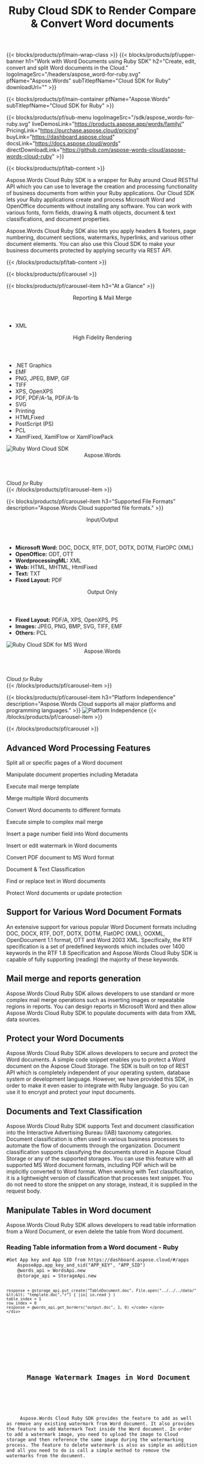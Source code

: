 ﻿---
title: Ruby Cloud SDK to Render Compare & Convert Word documents 
description: Create, edit, convert and split Word documents in the Cloud
weight: 110
url: /ruby
---

{{< blocks/products/pf/main-wrap-class >}}
{{< blocks/products/pf/upper-banner h1="Work with Word Documents using Ruby SDK" h2="Create, edit, convert and split Word documents in the Cloud." logoImageSrc="/headers/aspose_word-for-ruby.svg" pfName="Aspose.Words" subTitlepfName="Cloud SDK for Ruby" downloadUrl="" >}}

{{< blocks/products/pf/main-container pfName="Aspose.Words" subTitlepfName="Cloud SDK for Ruby" >}}

{{< blocks/products/pf/sub-menu logoImageSrc="/sdk/aspose_words-for-ruby.svg" liveDemosLink="https://products.aspose.app/words/family/" PricingLink="https://purchase.aspose.cloud/pricing" buyLink="https://dashboard.aspose.cloud" docsLink="https://docs.aspose.cloud/words"  directDownloadLink="https://github.com/aspose-words-cloud/aspose-words-cloud-ruby" >}}

{{< blocks/products/pf/tab-content >}}
<p>Aspose.Words Cloud Ruby SDK is a wrapper for Ruby around Cloud RESTful API which you can use to leverage the creation and processing functionality of business documents from within your Ruby applications. Our Cloud SDK lets your Ruby applications create and process Microsoft Word and OpenOffice documents without installing any software. You can work with various fonts, form fields, drawing & math objects, document & text classifications, and document properties.</p>
<p>Aspose.Words Cloud Ruby SDK also lets you apply headers & footers, page numbering, document sections, watermarks, hyperlinks, and various other document elements. You can also use this Cloud SDK to make your business documents protected by applying security via REST API.</p>
{{< /blocks/products/pf/tab-content >}}

<!--Diagrams Start-->
{{< blocks/products/pf/carousel >}}

{{< blocks/products/pf/carousel-item h3="At a Glance"  >}}
<div class="diagram1 d1-cloud">
<div class="d1-row">
<div class="d1-col d1-left"><header><i class="fa fa-area-chart"> </i>Reporting & Mail Merge</header><ul><li>XML</li>
</ul></div>
<!--/left-->
<div class="d1-col d1-right"><header><i class="fa fa-cogs"> </i>High Fidelity Rendering</header><ul><li>.NET Graphics</li>
<li>EMF</li>
<li>PNG, JPEG, BMP, GIF</li>
<li>TIFF</li>
<li>XPS, OpenXPS</li>
<li>PDF, PDF/A-1a, PDF/A-1b</li>
<li>SVG</li>
<li>Printing</li>
<li>HTMLFixed</li>
<li>PostScript (PS)</li>
<li>PCL</li>
<li>XamlFixed, XamlFlow or XamlFlowPack</li>
</ul></div>
<!--/right--></div>
<!--/row-->
<div class="d1-logo"><img src="/sdk/aspose_words-for-ruby.svg" alt="Ruby Word Cloud SDK"><header>Aspose.Words</header><footer>Cloud <small> <em>for </em> </small>Ruby</footer></div>
<!--/logo--></div>
<!--/diagram1-->
{{< /blocks/products/pf/carousel-item >}}

{{< blocks/products/pf/carousel-item h3="Supported File Formats" description="Aspose.Words Cloud supported file formats." >}}
<div class="diagram1 d2  d1-cloud">
<div class="d1-row">
<div class="d1-col d1-left"><header><i class="fa fa-arrows-v "> </i> Input/Output</header><ul><li><b>Microsoft Word:</b> DOC, DOCX, RTF, DOT, DOTX, DOTM, FlatOPC (XML)</li>
<li><b>OpenOffice:</b> ODT, OTT</li>
<li><b>WordprocessingML:</b> XML</li>
<li><b>Web:</b> HTML, MHTML, HtmlFixed</li>
<li><b>Text:</b> TXT</li>
<li><b>Fixed Layout:</b> PDF</li>
</ul></div>
<!--/left-->
<div class="d1-col d1-right"><header><i class="fa  fa-mail-forward"> </i> Output Only</header><ul><li><b>Fixed Layout:</b> PDF/A, XPS, OpenXPS, PS</li>
<li><b>Images:</b> JPEG, PNG, BMP, SVG, TIFF, EMF</li>
<li><b>Others:</b> PCL</li>
</ul></div>
<!--/right--></div>
<!--/row-->
<div class="d1-logo"><img src="/sdk/aspose_words-for-ruby.svg" alt="Ruby Cloud SDK for MS Word"><header>Aspose.Words</header><footer>Cloud <small> <em>for </em> </small>Ruby</footer></div>
<!--/logo--></div>
<!--/diagram2-->
{{< /blocks/products/pf/carousel-item >}}

{{< blocks/products/pf/carousel-item h3="Platform Independence" description="Aspose.Words Cloud supports all major platforms and programming languages." >}}
<img title="Platform Independence" src="/supported-platform-min.png" alt="Platform Independence">
{{< /blocks/products/pf/carousel-item >}}

{{< /blocks/products/pf/carousel >}}
<!--Diagrams End-->

<!--Feature-section Start-->
<div class="container-fluid features-section bg-gray singleproduct">
 <a class="anchor" id="features" name="features">
 </a>
 <div class="row">
  <div class="container">
   <h2 class="h2title">
    Advanced Word Processing Features
   </h2>
   <p>
   </p>
   <div class="col-lg-4">
    <em class="fa fa-save ico-blue fa-2x col-lg-2">
    </em>
    <p class="col-lg-10">
     Split all or specific pages of a Word document
    </p>
   </div>
   <div class="col-lg-4">
    <em class="fa fa-edit ico-blue fa-2x col-lg-2">
    </em>
    <p class="col-lg-10">
     Manipulate document properties including Metadata
    </p>
   </div>
   <div class="col-lg-4">
    <em class="fa fa-clipboard ico-blue fa-2x col-lg-2">
    </em>
    <p class="col-lg-10">
     Execute mail merge template
    </p>
   </div>
   <div class="col-lg-4">
    <em class="fa fa-copy ico-blue fa-2x col-lg-2">
    </em>
    <p class="col-lg-10">
     Merge multiple Word documents
    </p>
   </div>
   <div class="col-lg-4">
    <em class="fa fa-image ico-blue fa-2x col-lg-2">
    </em>
    <p class="col-lg-10">
     Convert Word documents to different formats
    </p>
   </div>
   <div class="col-lg-4">
    <em class="fa fa-envelope-square ico-blue fa-2x col-lg-2">
    </em>
    <p class="col-lg-10">
     Execute simple to complex mail merge
    </p>
   </div>
   <div class="col-lg-4">
    <em class="fa fa-file-word-o ico-blue fa-2x col-lg-2">
    </em>
    <p class="col-lg-10">
     Insert a page number field into Word documents
    </p>
   </div>
   <div class="col-lg-4">
    <em class="fa fa-image ico-blue fa-2x col-lg-2">
    </em>
    <p class="col-lg-10">
     Insert or edit watermark in Word documents
    </p>
   </div>
   <div class="col-lg-4">
    <em class="fa fa-random ico-blue fa-2x col-lg-2">
    </em>
    <p class="col-lg-10">
     Convert PDF document to MS Word format
    </p>
   </div>
   <div class="col-lg-4">
    <em class="fa fa-list-alt ico-blue fa-2x col-lg-2">
    </em>
    <p class="col-lg-10">
     Document &amp; Text Classification
    </p>
   </div>
   <div class="col-lg-4">
    <em class="fa fa-search-plus ico-blue fa-2x col-lg-2">
    </em>
    <p class="col-lg-10">
     Find or replace text in Word documents
    </p>
   </div>
   <div class="col-lg-4">
    <em class="fa fa-lock ico-blue fa-2x col-lg-2">
    </em>
    <p class="col-lg-10">
     Protect Word documents or update protection
    </p>
   </div>
   <div class="col-lg-12">
    <h2 class="h2title">
     Support for Various Word Document Formats
    </h2>
    <p>
     An extensive support for various popular Word Document formats including DOC, DOCX, RTF, DOT, DOTX, DOTM, FlatOPC (XML), OOXML, OpenDocument 1.1 format, OTT and Word 2003 XML. Specifically, the RTF specification is a set of predefined keywords which includes over 1400 keywords in the RTF 1.8 Specification and Aspose.Words Cloud Ruby SDK is capable of fully supporting (reading) the majority of these keywords.
    </p>
   </div>
   <div class="col-lg-12">
    <h2 class="h2title">
     Mail merge and reports generation
    </h2>
    <p>
     Aspose.Words Cloud Ruby SDK allows developers to use standard or more complex mail merge operations such as inserting images or repeatable regions in reports. You can design reports in Microsoft Word and then allow Aspose.Words Cloud Ruby SDK to populate documents with data from XML data sources.
    </p>
   </div>
   <div class="col-lg-12">
    <h2 class="h2title">
     Protect your Word Documents
    </h2>
    <p>
     Aspose.Words Cloud Ruby SDK allows developers to secure and protect the Word documents. A simple code snippet enables you to protect a Word document on the Aspose Cloud Storage. The SDK is built on top of REST API which is completely independent of your operating system, database system or development language. However, we have provided this SDK, in order to make it even easier to integrate with Ruby language. So you can use it to encrypt and protect your input documents.
    </p>
   </div>
   <div class="col-lg-12">
    <h2 class="h2title">
     Documents and Text Classification
    </h2>
    <p>
     Aspose.Words Cloud Ruby SDK supports Text and document classification into the Interactive Advertising Bureau (IAB) taxonomy categories. Document classification is often used in various business processes to automate the flow of documents through the organization. Document classification supports classifying the documents stored in Aspose Cloud Storage or any of the supported storages. You can use this feature with all supported MS Word document formats, including PDF which will be implicitly converted to Word format. When working with Text classification, it is a lightweight version of classification that processes text snippet. You do not need to store the snippet on any storage, instead, it is supplied in the request body.
    </p>
   </div>
   <div class="col-lg-12">
    <h2 class="h2title">
     Manipulate Tables in Word document
    </h2>
    <p>
     Aspose.Words Cloud Ruby SDK allows developers to read table information from a Word Document, or even delete the table from Word document.
    </p>
    <div class="codeblock" id="code">
     <h3>
      Reading Table information from a Word document - Ruby
     </h3>
     <pre><code class="ruby hljs">#Get App key and App SID from https://dashboard.aspose.cloud/#/apps
    AsposeApp.app_key_and_sid("APP_KEY", "APP_SID")
    @words_api = WordsApi.new  
    @storage_api = StorageApi.new

    response = @storage_api.put_create("TableDocument.doc", File.open("../../../data/" &lt;&lt; "template.doc","r") { |io| io.read } )
    table_index = 1
    row_index = 0
    response = @words_api.get_borders("output.doc", 1, 0) </code> </pre>
    </div>
   </div>
   <div class="col-lg-12">
    <h2 class="h2title">
     Manage Watermark Images in Word Document
    </h2>
    <p>
     Aspose.Words Cloud Ruby SDK provides the feature to add as well as remove any existing watermark from Word document. It also provides the feature to add Watermark Text inside the Word document. In order to add a watermark image, you need to upload the image to Cloud storage and then reference the same image during the watermarking process. The feature to delete watermark is also as simple as addition and all you need to do is call a simple method to remove the watermarks from the document.
    </p>
   </div>
   <div class="col-lg-12">
    <h2 class="h2title">
     Platform &amp; Storage Independence
    </h2>
    <p>
     Aspose.Words Cloud Ruby SDK can be used with any language or platform which supports HTTP requests and responses. Therefore you can also use Aspose.Words Cloud Ruby SDK with many third-party storage providers including Amazon S3, Google Cloud, Google Drive, and DropBox.
    </p>
   </div>
  </div>
 </div>
</div>
<!--Feature-section End-->

{{< /blocks/products/pf/main-container >}}

{{< blocks/products/pf/support-learning-resources >}}
{{< blocks/products/pf/slr-tab tabTitle="Learning Resources" tabId="resources" >}}
{{< blocks/products/pf/slr-element name="Documentation" href="https://docs.aspose.cloud/words" >}}
{{< blocks/products/pf/slr-element name="Source Code" href="https://github.com/aspose-words-cloud/aspose-words-cloud-ruby/" >}}
{{< blocks/products/pf/slr-element name="API References" href="https://apireference.aspose.cloud/words/" >}}
{{< blocks/products/pf/slr-element name="Tutorial Videos" href="https://www.youtube.com/user/asposevideo" >}}
{{< /blocks/products/pf/slr-tab >}}

{{< blocks/products/pf/slr-tab tabTitle="Product Support" tabId="support" >}}
{{< blocks/products/pf/slr-element name="Free Support" href="https://forum.aspose.cloud/c/words" >}}
{{< blocks/products/pf/slr-element name="Paid Support" href="https://helpdesk.aspose.cloud" >}}
{{< blocks/products/pf/slr-element name="Blog" href="https://blog.aspose.cloud/category/words/" >}}
{{< /blocks/products/pf/slr-tab >}}

{{< blocks/products/pf/slr-tab tabTitle="Why Aspose.Words Cloud SDK for Ruby?" tabId="success-stories" >}}
{{< blocks/products/pf/slr-element name="Customers List" href="https://company.aspose.cloud/customers" >}}
{{< blocks/products/pf/slr-element name="Security" href="https://company.aspose.cloud/legal/security" >}}
{{< /blocks/products/pf/slr-tab >}}

{{< /blocks/products/pf/support-learning-resources >}}

{{< blocks/products/pf/offers-section pfName="Aspose.Words" >}}

    {{< blocks/products/pf/offers-section-item link="/words/curl/" imgSrc="/sdk/aspose_words-for-curl.svg" platform="cURL" >}}
	
    {{< blocks/products/pf/offers-section-item link="/words/net/" imgSrc="/sdk/aspose_words-for-net.svg" platform=".NET" >}}
	
    {{< blocks/products/pf/offers-section-item link="/words/java/" imgSrc="/sdk/aspose_words-for-java.svg" platform="Java" >}}
	
	{{< blocks/products/pf/offers-section-item link="/words/cpp/" imgSrc="/sdk/aspose_words-for-cpp.svg" platform="C++" >}}
	
    {{< blocks/products/pf/offers-section-item link="/words/php/" imgSrc="/sdk/aspose_words-for-php.svg" platform="PHP" >}}
	
	{{< blocks/products/pf/offers-section-item link="/words/android/" imgSrc="/sdk/aspose_words-for-android.svg" platform="Android" >}}
	
    {{< blocks/products/pf/offers-section-item link="/words/python/" imgSrc="/sdk/aspose_words-for-python.svg" platform="Python" >}}
	
    {{< blocks/products/pf/offers-section-item link="/words/ruby/" imgSrc="/sdk/aspose_words-for-ruby.svg" platform="Ruby" >}}
	
    {{< blocks/products/pf/offers-section-item link="/words/nodejs/" imgSrc="/sdk/aspose_words-for-node.svg" platform="Node.js" >}}
	
	{{< blocks/products/pf/offers-section-item link="/words/swift/" imgSrc="/sdk/aspose_words-for-swift.svg" platform="Swift" >}}
	
	{{< blocks/products/pf/offers-section-item link="/words/go/" imgSrc="/sdk/aspose_words-for-go.svg" platform="Go" >}}

    {{< blocks/products/pf/offers-section-item link="/words/dart/" imgSrc="/sdk/aspose_words-for-dart.svg" platform="Dart" >}}
{{< /blocks/products/pf/offers-section >}}

{{< /blocks/products/pf/main-wrap-class >}}
